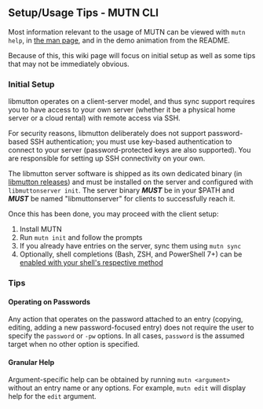 ## Setup/Usage Tips - MUTN CLI
Most information relevant to the usage of MUTN can be viewed with `mutn help`, in [the man page](https://raw.githubusercontent.com/rwinkhart/MUTN/main/docs/man), and in the demo animation from the README.

Because of this, this wiki page will focus on initial setup as well as some tips that may not be immediately obvious.

### Initial Setup
libmutton operates on a client-server model, and thus sync support requires you to have access to your own server (whether it be a physical home server or a cloud rental) with remote access via SSH.

For security reasons, libmutton deliberately does not support password-based SSH authentication; you must use key-based authentication to connect to your server (password-protected keys are also supported). You are responsible for setting up SSH connectivity on your own.

The libmutton server software is shipped as its own dedicated binary (in [libmutton releases](https://github.com/rwinkhart/libmutton/releases)) and must be installed on the server and configured with `libmuttonserver init`. The server binary _**MUST**_ be in your $PATH and _**MUST**_ be named "libmuttonserver" for clients to successfully reach it.

Once this has been done, you may proceed with the client setup:
1. Install MUTN
2. Run `mutn init` and follow the prompts
3. If you already have entries on the server, sync them using `mutn sync`
4. Optionally, shell completions (Bash, ZSH, and PowerShell 7+) can be [enabled with your shell's respective method](https://github.com/rwinkhart/MUTN/blob/main/wiki/completions.md)

### Tips
#### Operating on Passwords
Any action that operates on the password attached to an entry (copying, editing, adding a new password-focused entry) does not require the user to specify the `password` or `-pw` options. In all cases, `password` is the assumed target when no other option is specified.

#### Granular Help
Argument-specific help can be obtained by running `mutn <argument>` without an entry name or any options. For example, `mutn edit` will display help for the `edit` argument.
